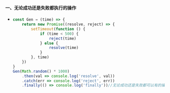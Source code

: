 #### 一、无论成功还是失败都执行的操作

* ```javascript
  const Gen = (time) => {
      return new Promise((resolve, reject) => {
          setTimeout(function () {
              if (time < 500) {
                  reject(time)
              } else {
                  resolve(time)
              }
          }, time)
      })
  }
  Gen(Math.random() * 1000)
      .then(val => console.log('resolve', val))
      .catch(err => console.log('reject', err))
      .finally(() => console.log('finally'))//无论成功还是失败都可以有的操作
  ```

  